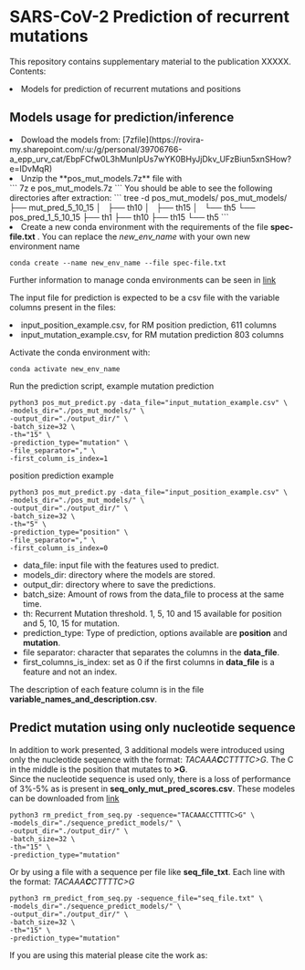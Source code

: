 # SARS-CoV-2 Prediction of recurrent mutations  
This repository contains supplementary material to the publication XXXXX.  
Contents:  
<li> Models for prediction of recurrent mutations and positions

## Models usage for prediction/inference
<li> Dowload the models from: [7zfile](https://rovira-my.sharepoint.com/:u:/g/personal/39706766-a_epp_urv_cat/EbpFCfw0L3hMunIpUs7wYK0BHyJjDkv_UFzBiun5xnSHow?e=IDvMqR)  </li>
<li> Unzip the **pos_mut_models.7z** file with </li>
```
7z e pos_mut_models.7z
```
You should be able to see the following directories after extraction:  
```
tree -d pos_mut_models/
pos_mut_models/
├── mut_pred_5_10_15
│   ├── th10
│   ├── th15
│   └── th5
└── pos_pred_1_5_10_15
    ├── th1
    ├── th10
    ├── th15
    └── th5
```

<li> Create a new conda environment with the requirements of the file <strong>spec-file.txt</strong> . You can replace the <i>new_env_name</i> with your own new environment name</li>
  
```
conda create --name new_env_name --file spec-file.txt
```
Further information to manage conda environments can be seen in [link](https://docs.conda.io/projects/conda/en/latest/user-guide/tasks/manage-environments.html#cloning-an-environment)   

The input file for prediction is expected to be a csv file with the variable columns present in the files:
<li>input_position_example.csv, for RM position prediction, 611 columns </li>
<li>input_mutation_example.csv, for RM mutation prediction 803 columns </li>

Activate the conda environment with:

```
conda activate new_env_name
```
Run the prediction script, example mutation prediction
```
python3 pos_mut_predict.py -data_file="input_mutation_example.csv" \
-models_dir="./pos_mut_models/" \
-output_dir="./output_dir/" \
-batch_size=32 \
-th="15" \
-prediction_type="mutation" \
-file_separator="," \
-first_column_is_index=1 
```
position prediction example
```
python3 pos_mut_predict.py -data_file="input_position_example.csv" \
-models_dir="./pos_mut_models/" \
-output_dir="./output_dir/" \
-batch_size=32 \
-th="5" \
-prediction_type="position" \
-file_separator="," \
-first_column_is_index=0 
```

* data_file: input file with the features used to predict.
* models_dir: directory where the models are stored.
* output_dir: directory where to save the predictions.
* batch_size: Amount of rows from the data_file to process at the same time. 
* th: Recurrent Mutation threshold. 1, 5, 10 and 15 available for position and 5, 10, 15 for mutation.
* prediction_type: Type of prediction, options available are **position** and **mutation**.
* file separator: character that separates the columns in the **data_file**.
* first_columns_is_index: set as 0 if the first columns in **data_file** is a feature and not an index.


The description of each feature column is in the file **variable_names_and_description.csv**.

## Predict mutation using only nucleotide sequence
In addition to work presented, 3 additional models were introduced using only the nucleotide sequence with the format: <i>TACAAA**C**CTTTTC>G</i>. The C in the middle is the position that mutates to **>G**.  
Since the nucleotide sequence is used only, there is a loss of performance of 3%-5% as is present in **seq_only_mut_pred_scores.csv**. 
These modeles can be downloaded from [link](https://rovira-my.sharepoint.com/:u:/g/personal/y-6848578-c_epp_urv_cat/EUO6H3_WKtdOrQNojm65KNMBEt53_vqxo0BOH8HvNJyisQ?e=OV4GRb) 
```
python3 rm_predict_from_seq.py -sequence="TACAAACCTTTTC>G" \
-models_dir="./sequence_predict_models/" \
-output_dir="./output_dir/" \
-batch_size=32 \
-th="15" \
-prediction_type="mutation"
```
Or by using a file with a sequence per file like **seq_file_txt**. Each line with the format: <i>TACAAA**C**CTTTTC>G</i>
```
python3 rm_predict_from_seq.py -sequence_file="seq_file.txt" \
-models_dir="./sequence_predict_models/" \
-output_dir="./output_dir/" \
-batch_size=32 \
-th="15" \
-prediction_type="mutation"
```

If you are using this material please cite the work as:

